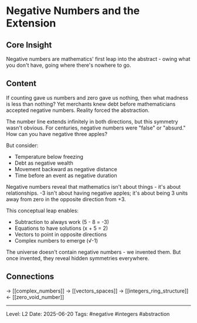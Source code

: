 # Negative Numbers and the Extension

## Core Insight
Negative numbers are mathematics' first leap into the abstract - owing what you don't have, going where there's nowhere to go.

## Content
If counting gave us numbers and zero gave us nothing, then what madness is less than nothing? Yet merchants knew debt before mathematicians accepted negative numbers. Reality forced the abstraction.

The number line extends infinitely in both directions, but this symmetry wasn't obvious. For centuries, negative numbers were "false" or "absurd." How can you have negative three apples?

But consider:
- Temperature below freezing
- Debt as negative wealth  
- Movement backward as negative distance
- Time before an event as negative duration

Negative numbers reveal that mathematics isn't about things - it's about relationships. -3 isn't about having negative apples; it's about being 3 units away from zero in the opposite direction from +3.

This conceptual leap enables:
- Subtraction to always work (5 - 8 = -3)
- Equations to have solutions (x + 5 = 2)
- Vectors to point in opposite directions
- Complex numbers to emerge (√-1)

The universe doesn't contain negative numbers - we invented them. But once invented, they reveal hidden symmetries everywhere.

## Connections
→ [[complex_numbers]]
→ [[vectors_spaces]]
→ [[integers_ring_structure]]
← [[zero_void_number]]

---
Level: L2
Date: 2025-06-20
Tags: #negative #integers #abstraction